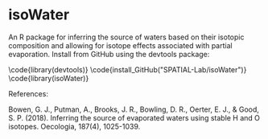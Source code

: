 # isoWater

An R package for inferring the source of waters based on their isotopic composition and allowing for isotope effects associated with partial evaporation. Install from GitHub using the devtools package:

\code{library(devtools)}
\code{install_GitHub("SPATIAL-Lab/isoWater")}
\code{library(isoWater)}

References:

Bowen, G. J., Putman, A., Brooks, J. R., Bowling, D. R., Oerter, E. J., & Good, S. P. (2018). Inferring the source of evaporated waters using stable H and O isotopes. Oecologia, 187(4), 1025-1039.
